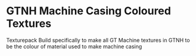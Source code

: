 # GTNH Machine Casing Coloured Textures
 Texturepack Build specifically to make all GT Machine textures in GTNH to be the colour of material used to make machine casing 
